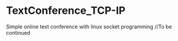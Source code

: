# TextConference_TCP-IP
Simple online text conference with linux socket programming
//To be continued
